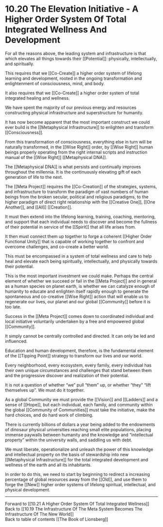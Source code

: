 # 10.20 The Elevation Initiative - A Higher Order System Of Total Integrated Wellness And Development

For all the reasons above, the leading system and infrastructure is that which elevates all things towards their [[Potential]]: physically, intellectually, and spiritually.

This requires that we [[Co-Create]] a higher order system of lifelong learning and development, rooted in the ongoing transformation and enlightenment of consciousness, mind, and body.

It also requires that we [[Co-Create]] a higher order system of total integrated healing and wellness.

We have spent the majority of our previous energy and resources constructing physical infrastructure and superstructure for humanity.

It has now become apparent that the most important construct we could ever build is the [[Metaphysical Infrastructure]] to enlighten and transform [[Consciousness]].  

From this transformation of consciousness, everything else in turn will be naturally transformed, in the [[Wise Right]] order, by [[Wise Right]] human beings properly operating from the right internal scripts and instruction manual of the [[Wise Right]] [[Metaphysical DNA]]. 

The [[Metaphysical DNA]] is what persists and continually improves throughout the millennia. It is the continuously elevating gift of each generation of life to the next.

The [[Meta Project]] requires the [[Co-Creation]] of the strategies, systems, and infrastructure to transform the paradigm of vast numbers of human beings from the broken secular, political and religious paradigms, to the higher paradigm of direct right relationship with the [[Creative One]], [[One Another]], and [[All]] [[Creation]].

It must then extend into the lifelong learning, training, coaching, mentoring, and support that each individual needs to discover and become the fullness of their potential in service of the [[Spirit]] that all life arises from.

It then must connect them up together to forge a coherent [[Higher Order Functional Unity]] that is capable of working together to confront and overcome challenges, and co-create a better world.

This must be encompassed in a system of total wellness and care to help heal and elevate each being spiritually, intellectually, and physically towards their potential.

This is the most important investment we could make. Perhaps the central element of whether we succeed or fail in the [[Meta Project]] and in general as a human species on planet earth, is whether we can catalyze enough of humanity to educate and enlighten itself rapidly enough to generate the spontaneous and co-creative [[Wise Right]] action that will enable us to regenerate our lives, our planet and our global [[Community]] before it is too late.

Success in the [[Meta Project]] comes down to coordinated individual and local initiative voluntarily undertaken by a free and empowered global [[Community]]. 

It simply cannot be centrally controlled and directed. It can only be led and influenced.

Education and human development, therefore, is the fundamental element of the [[Tipping Point]] strategy to transform our lives and our world.

Every neighborhood, every ecosystem, every family, every individual has their own unique circumstances and challenges that stand between them and the progressive discover and realization of their potential.

It is not a question of whether “we” pull “them” up, or whether “they” “lift themselves up”. We must do it together.

As a global Community we must provide the [[Vision]] and [[Ladders]] and a sense of [[Hope]], but each individual, each family, and community within the global [[Community of Communities]] must take the initiative, make the hard choices, and do hard work of climbing.

There is currently billions of dollars a year being added to the endowments of dinosaur physical universities reaching small elite populations, placing immense paywalls between humanity and the knowledge and “intellectual property” within the university walls, and saddling us with debt.

We must liberate, operationalize and unleash the power of this knowledge and intellectual property on the basis of stewardship into new [[Metaphysical Infrastructure]] for the total integrated development and wellness of the earth and all its inhabitants.

In order to do this, we need to start by beginning to redirect a increasing percentage of global resources away from the [[Old]], and use them to forge the [[New]] higher order systems of lifelong spiritual, intellectual, and physical development.

___

Forward to [[10.21 A Higher Order System Of Total Integrated Wellness]]                   
Back to [[10.19 The Infrastructure Of The Meta System Becomes The Infrastructure Of The New World]]                        
Back to table of contents [[The Book of Lionsberg]]  

